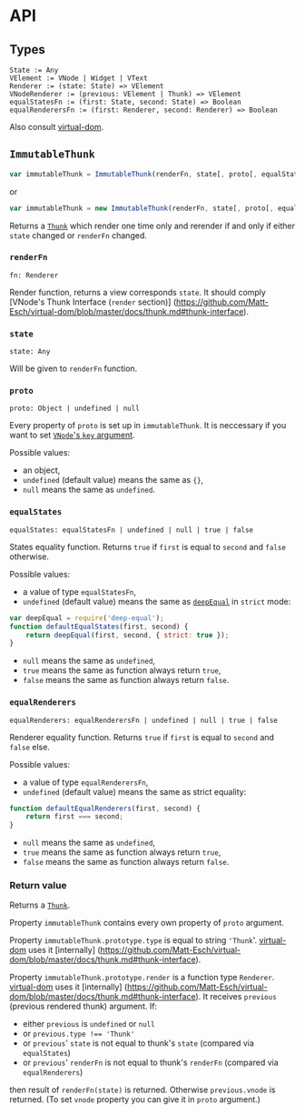 # API

## Types

```
State := Any
VElement := VNode | Widget | VText
Renderer := (state: State) => VElement
VNodeRenderer := (previous: VElement | Thunk) => VElement
equalStatesFn := (first: State, second: State) => Boolean
equalRenderersFn := (first: Renderer, second: Renderer) => Boolean
```

Also consult [virtual-dom](https://github.com/Matt-Esch/virtual-dom).

## `ImmutableThunk`

```javascript
var immutableThunk = ImmutableThunk(renderFn, state[, proto[, equalStates[, equalRenders]]]);
```

or

```javascript
var immutableThunk = new ImmutableThunk(renderFn, state[, proto[, equalStates[, equalRenders]]]);
```

Returns a [`Thunk`](https://github.com/Matt-Esch/virtual-dom/blob/master/docs/thunk.md) which render one time only
and rerender if and only if either `state` changed or `renderFn` changed.

### `renderFn`

```
fn: Renderer
```
Render function, returns a view corresponds `state`.
It should comply [VNode's Thunk Interface (`render` section)]
(https://github.com/Matt-Esch/virtual-dom/blob/master/docs/thunk.md#thunk-interface).

### `state`

```
state: Any
```

Will be given to `renderFn` function.

### `proto`

```
proto: Object | undefined | null
```

Every property of `proto` is set up in `immutableThunk`.
It is neccessary if you want to set [`VNode`'s `key` argument](https://github.com/Matt-Esch/virtual-dom/blob/master/docs/vnode.md#arguments).

Possible values:
* an object,
* `undefined` (default value) means the same as `{}`,
* `null` means the same as `undefined`.

### `equalStates`

```
equalStates: equalStatesFn | undefined | null | true | false
```

States equality function. Returns `true` if `first` is equal to `second` and `false` otherwise.

Possible values:
* a value of type `equalStatesFn`,
* `undefined` (default value) means the same as [`deepEqual`](https://github.com/substack/node-deep-equal)
in `strict` mode:
```javascript
var deepEqual = require('deep-equal');
function defaultEqualStates(first, second) {
    return deepEqual(first, second, { strict: true });
}
```
* `null` means the same as `undefined`,
* `true` means the same as function always return `true`,
* `false` means the same as function always return `false`.

### `equalRenderers`

```
equalRenderers: equalRenderersFn | undefined | null | true | false
```

Renderer equality function. Returns `true` if `first` is equal to `second` and `false` else.

Possible values:
* a value of type `equalRenderersFn`,
* `undefined` (default value) means the same as strict equality:
```javascript
function defaultEqualRenderers(first, second) {
    return first === second;
}
```
* `null` means the same as `undefined`,
* `true` means the same as function always return `true`,
* `false` means the same as function always return `false`.

### Return value

Returns a [`Thunk`](https://github.com/Matt-Esch/virtual-dom/blob/master/docs/thunk.md).

Property `immutableThunk` contains every own property of `proto` argument.

Property `immutableThunk.prototype.type` is equal to string `'Thunk`'.
[virtual-dom](https://github.com/Matt-Esch/virtual-dom) uses it [internally]
(https://github.com/Matt-Esch/virtual-dom/blob/master/docs/thunk.md#thunk-interface).

Property `immutableThunk.prototype.render` is a function type `Renderer`.
[virtual-dom](https://github.com/Matt-Esch/virtual-dom) uses it [internally]
(https://github.com/Matt-Esch/virtual-dom/blob/master/docs/thunk.md#thunk-interface).
It receives `previous` (previous rendered thunk) argument. If:
* either `previous` is `undefined` or `null`
* or `previous.type !== 'Thunk'`
* or `previous`' `state` is not equal to thunk's `state` (compared via `equalStates`)
* or `previous`' `renderFn` is not equal to thunk's `renderFn` (compared via `equalRenderers`)

then result of `renderFn(state)` is returned. Otherwise `previous.vnode` is returned.
(To set `vnode` property you can give it in `proto` argument.)
